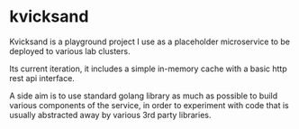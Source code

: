 # kvicksand
Kvicksand is a playground project I use as a placeholder microservice to be deployed to various lab clusters.

Its current iteration, it includes a simple in-memory cache with a basic http rest api interface. 

A side aim is to use standard golang library as much as possible to build various components of the service, in order to experiment with code that is usually abstracted away by various 3rd party libraries.
